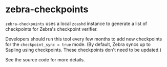 # zebra-checkpoints

`zebra-checkpoints` uses a local `zcashd` instance to generate a list of checkpoints for Zebra's checkpoint verifier.

Developers should run this tool every few months to add new checkpoints for the `checkpoint_sync = true` mode.
(By default, Zebra syncs up to Sapling using checkpoints. These checkpoints don't need to be updated.)

See the source code for more details.
